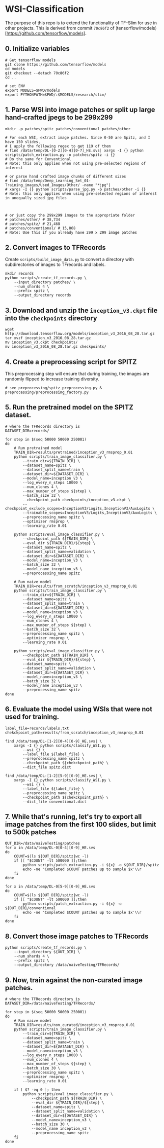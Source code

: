 # WSI-Classification

The purpose of this repo is to extend the functionality of TF-Slim for use in other projects.
This is derived from  commit `70c86f2` of (tensorflow/models)[https://github.com/tensorflow/models].

## 0. Initialize variables
```
# Get tensorflow models
git clone https://github.com/tensorflow/models
cd models
git checkout --detach 70c86f2
cd ..

# set ENV
export MODELS=$PWD/models
export PYTHONPATH=$PWD/:$MODELS/research/slim/
```

## 1. Parse WSI into image patches or split up large hand-crafted jpegs to be 299x299
```
mkdir -p patches/spitz patches/conventional patches/other

# For each WSI, extract image patches. Since 0-50 are Spitz, and I have 150 slides, 
# I apply the following regex to get 119 of them
# find /data/temp/DL-[0-2][0-4][0-7]_HE.svs| xargs -I {} python scripts/patch_extraction.py -o patches/spitz -i {}
# Do the same for Conventional
# Note: this only applies when not using pre-selected regions of interest

# or parse hand crafted image chunks of different sizes
# find /data/temp/Deep_Learning_Set_01-Training_images/Used_Images/Other/ -name "*jpg"|
# xargs -I {} python scripts/parse_jpg.py -o patches/other -i {}
# Note: this only applies when using pre-selected regions of interest in unequally sized jpg files



# or just copy the 299x299 images to the appropriate folder
# patches/other/ # 38,734
# patches/spitz/ # 21,468
# patches/conventional/ # 15,868
# Note: Use this if you already have 299 x 299 image patches

```

## 2. Convert images to TFRecords
Create `scripts/build_image_data.py` to convert a directory with subdirectories of images to TFrecords and labels.
```
mkdir records
python scripts/create_tf_records.py \
    --input_directory patches/ \
    --num_shards 4 \
    --prefix spitz \
    --output_directory records
```

## 3. Download and unzip the `inception_v3.ckpt` file into the `checkpoints` directory
```
wget http://download.tensorflow.org/models/inception_v3_2016_08_28.tar.gz
tar xvzf inception_v3_2016_08_28.tar.gz
mv inception_v3.ckpt checkpoints/
mv inception_v3_2016_08_28.tar.gz checkpoints/
```

## 4. Create a preprocessing script for SPITZ
This preprocessing step will ensure that during training, the images are randomly flipped to increase training diversity.
```
# see preprocessing/spitz_preprocessing.py & preprocessing/preprocessing_factory.py
```

## 5. Run the pretrained model on the SPITZ dataset.
```
# where the TFRecords directory is
DATASET_DIR=records/

for step in $(seq 50000 50000 250001)
do
    # Run pretrained model
    TRAIN_DIR=results/pretrained/inception_v3_rmsprop_0.01
    python scripts/train_image_classifier.py \
        --train_dir=${TRAIN_DIR} \
        --dataset_name=spitz \
        --dataset_split_name=train \
        --dataset_dir=${DATASET_DIR} \
        --model_name=inception_v3 \
        --log_every_n_steps 10000 \
        --num_clones 4 \
        --max_number_of_steps ${step} \
        --batch_size 32 \
        --checkpoint_path checkpoints/inception_v3.ckpt \
        --checkpoint_exclude_scopes=InceptionV3/Logits,InceptionV3/AuxLogits \
        --trainable_scopes=InceptionV3/Logits,InceptionV3/AuxLogits \
        --preprocessing_name spitz \
        --optimizer rmsprop \
        --learning_rate 0.01 

    python scripts/eval_image_classifier.py \
        --checkpoint_path ${TRAIN_DIR} \
        --eval_dir ${TRAIN_DIR}/${step} \
        --dataset_name=spitz \
        --dataset_split_name=validation \
        --dataset_dir=${DATASET_DIR} \
        --model_name=inception_v3 \
        --batch_size 32 \
        --model_name inception_v3 \
        --preprocessing_name spitz

    # Run naive model
    TRAIN_DIR=results/from_scratch/inception_v3_rmsprop_0.01
    python scripts/train_image_classifier.py \
        --train_dir=${TRAIN_DIR} \
        --dataset_name=spitz \
        --dataset_split_name=train \
        --dataset_dir=${DATASET_DIR} \
        --model_name=inception_v3 \
        --log_every_n_steps 10000 \
        --num_clones 4 \
        --max_number_of_steps ${step} \
        --batch_size 32 \
        --preprocessing_name spitz \
        --optimizer rmsprop \
        --learning_rate 0.01 

    python scripts/eval_image_classifier.py \
        --checkpoint_path ${TRAIN_DIR} \
        --eval_dir ${TRAIN_DIR}/${step} \
        --dataset_name=spitz \
        --dataset_split_name=validation \
        --dataset_dir=${DATASET_DIR} \
        --model_name=inception_v3 \
        --batch_size 32 \
        --model_name inception_v3 \
        --preprocessing_name spitz
done
```

## 6. Evaluate the model using WSIs that were not used for training.
```
label_file=records/labels.txt
chekckpoint_path=results/from_scratch/inception_v3_rmsprop_0.01

find /data/temp/DL-[1-2][0-4][0-9]_HE.svs| \
    xargs -I {} python scripts/classify_WSI.py \
        --wsi {} \
        --label_file ${label_file} \
        --preprocessing_name spitz \
        --checkpoint_path ${chekckpoint_path} \
        --dict_file spitz.dict

find /data/temp/DL-[1-2][5-9][0-9]_HE.svs| \
    xargs -I {} python scripts/classify_WSI.py \
        --wsi {} \
        --label_file ${label_file} \
        --preprocessing_name spitz \
        --checkpoint_path ${chekckpoint_path} \
        --dict_file conventional.dict
```

## 7. While that's running, let's try to export all image patches from the first 100 slides, but limit to 500k patches
```
OUT_DIR=/data/naiveTesting/patches
for x in /data/temp/DL-0[0-4][0-9]_HE.svs
do
    COUNT=$(ls ${OUT_DIR}/spitz|wc -l)
    if [[ "$COUNT" -lt 500000 ]];then 
        python scripts/patch_extraction.py -i ${x} -o ${OUT_DIR}/spitz
        echo -ne 'Completed $COUNT patches up to sample $x'\\r
    fi
done

for x in /data/temp/DL-0[5-9][0-9]_HE.svs
do
    COUNT=$(ls ${OUT_DIR}/spitz|wc -l)
    if [[ "$COUNT" -lt 500000 ]];then 
        python scripts/patch_extraction.py -i ${x} -o ${OUT_DIR}/conventional
        echo -ne 'Completed $COUNT patches up to sample $x'\\r
    fi
done

```

## 8. Convert those image patches to TFRecords
```
python scripts/create_tf_records.py \
    --input_directory ${OUT_DIR} \
    --num_shards 4 \
    --prefix spitz \
    --output_directory /data/naiveTesting/TFRecords/
```

## 9. Now, train against the non-curated image patches.
```
# where the TFRecords directory is
DATASET_DIR=/data/naiveTesting/TFRecords/

for step in $(seq 50000 50000 250001)
do
    # Run naive model
    TRAIN_DIR=results/non_curated/inception_v3_rmsprop_0.01
    python scripts/train_image_classifier.py \
        --train_dir=${TRAIN_DIR} \
        --dataset_name=spitz \
        --dataset_split_name=train \
        --dataset_dir=${DATASET_DIR} \
        --model_name=inception_v3 \
        --log_every_n_steps 10000 \
        --num_clones 4 \
        --max_number_of_steps ${step} \
        --batch_size 30 \
        --preprocessing_name spitz \
        --optimizer rmsprop \
        --learning_rate 0.01 

    if [ $? -eq 0 ]; then
        python scripts/eval_image_classifier.py \
            --checkpoint_path ${TRAIN_DIR} \
            --eval_dir ${TRAIN_DIR}/${step} \
            --dataset_name=spitz \
            --dataset_split_name=validation \
            --dataset_dir=${DATASET_DIR} \
            --model_name=inception_v3 \
            --batch_size 30 \
            --model_name inception_v3 \
            --preprocessing_name spitz
    fi
done
```
